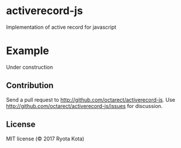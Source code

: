 # activerecord-js
Implementation of active record for javascript

# Example
Under construction

## Contribution
Send a pull request to http://github.com/octarect/activerecord-js. Use http://github.com/octarect/activerecord-js/issues for discussion.

## License

MIT license (© 2017 Ryota Kota)

